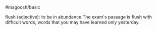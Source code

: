 #magoosh/basic

flush (adjective): to be in abundance 
The exam's passage is flush with difficult words, words that you may have learned only yesterday. 
